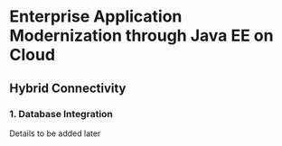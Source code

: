 # Enterprise Application Modernization through Java EE on Cloud

## Hybrid Connectivity

### 1. Database Integration

Details to be added later
